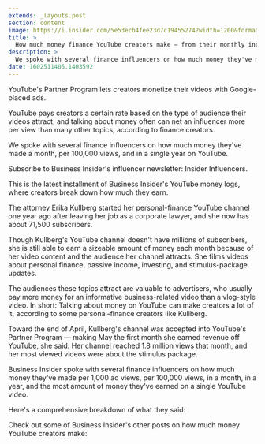 ```yaml
--- 
extends: _layouts.post 
section: content 
image: https://i.insider.com/5e53ecb4fee23d7c19455274?width=1200&format=jpeg 
title: > 
  How much money finance YouTube creators make — from their monthly incomes to what they get paid for 100,000 views 
description: > 
  We spoke with several finance influencers on how much money they've made a month, per 100,000 views, and in a single year on YouTube.This is the latest installment of Business Insider's YouTube money logs, where creators break down how much they earn.In short: Talking about money on YouTube can make creators a lot of it, according to some personal-finance creators like Kullberg.Business Insider spoke with several finance influencers on how much money they've made per 1,000 ad views, per 100,000 views, in a month, in a year, and the most amount of money they've earned on a single YouTube video.Here's a comprehensive breakdown of what they said:Check out some of Business Insider's other posts on how much money YouTube creators make: 
date: 1602511405.1403592 
--- 
```

YouTube's Partner Program lets creators monetize their videos with Google-placed ads.

YouTube pays creators a certain rate based on the type of audience their videos attract, and talking about money often can net an influencer more per view than many other topics, according to finance creators.

We spoke with several finance influencers on how much money they've made a month, per 100,000 views, and in a single year on YouTube.

Subscribe to Business Insider's influencer newsletter: Insider Influencers.

This is the latest installment of Business Insider's YouTube money logs, where creators break down how much they earn.

The attorney Erika Kullberg started her personal-finance YouTube channel one year ago after leaving her job as a corporate lawyer, and she now has about 71,500 subscribers.

Though Kullberg's YouTube channel doesn't have millions of subscribers, she is still able to earn a sizeable amount of money each month because of her video content and the audience her channel attracts. She films videos about personal finance, passive income, investing, and stimulus-package updates.

The audiences these topics attract are valuable to advertisers, who usually pay more money for an informative business-related video than a vlog-style video. In short: Talking about money on YouTube can make creators a lot of it, according to some personal-finance creators like Kullberg.

Toward the end of April, Kullberg's channel was accepted into YouTube's Partner Program — making May the first month she earned revenue off YouTube, she said. Her channel reached 1.8 million views that month, and her most viewed videos were about the stimulus package.

Business Insider spoke with several finance influencers on how much money they've made per 1,000 ad views, per 100,000 views, in a month, in a year, and the most amount of money they've earned on a single YouTube video.

Here's a comprehensive breakdown of what they said:

Check out some of Business Insider's other posts on how much money YouTube creators make: